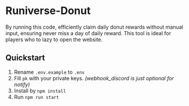 # Runiverse-Donut

By running this code, efficiently claim daily donut rewards without manual input, ensuring never miss a day of daily reward. This tool is ideal for players who to lazy to open the website.

## Quickstart

1. Rename `.env.example` to `.env`
2. Fill `pk` with your private keys. _(webhook_discord is just optional for notify)_
3. Install by `npm install`
4. Run `npm run start`
